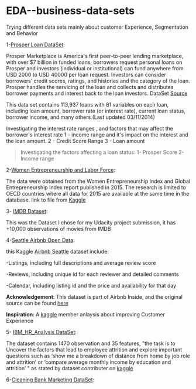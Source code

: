 # EDA--business-data-sets
Trying different data sets mainly about customer Experience, Segmentation and Behavior

1-[Prosper Loan DataSet](https://github.com/amira-salama1/EDA--business-data-sets/tree/main/Prosper%20Loan%20Data):

Prosper Marketplace is America's first peer-to-peer lending marketplace, with over $7 billion in funded loans, borrowers request personal loans on Prosper and investors (individual or institutional) can fund anywhere from USD 2000 to USD 40000 per loan request.
Investors can consider borrowers’ credit scores, ratings, and histories and the category of the loan. Prosper handles the servicing of the loan and collects and distributes borrower payments and interest back to the loan investors. DataSet [Source](https://s3.amazonaws.com/udacity-hosted-downloads/ud651/prosperLoanData.csv)

This data set contains 113,937 loans with 81 variables on each loan, including loan amount, borrower rate (or interest rate), current loan status, borrower income, and many others.(Last updated 03/11/2014)


Investigating the interest rate ranges , and factors that may affect the borrower's interest rate 
 1 - income range and it's impact on the interest and the loan amount.
 2 - Credit Score Range
 3 - Loan amount 

> Investigating the factors affecting a loan status:
 1- Prosper Score
 2- Income range 

2-[Women Entrepreneurship and Labor Force](https://github.com/amira-salama1/EDA--business-data-sets/tree/main/Women%20Entrepreneurship%202015):

The data were obtained from the Women Entrepreneurship Index and Global Entrepreneurship Index report published in 2015.
The research is limited to OECD countries where all data for 2015 are available at the same time in the database.
link to file from [Kaggle](https://www.kaggle.com/babyoda/women-entrepreneurship-and-labor-force)


3- [IMDB Dataset](https://github.com/amira-salama1/EDA--business-data-sets/tree/main/IMDB%20Dataset):

This was the Dataset I chose for my Udacity project submission, it has +10,000 observations of movies from IMDB


4-[Seattle Airbnb Open Data](https://github.com/amira-salama1/EDA--business-data-sets/tree/main/Seattle%20Airbnb):

this Kaggle [Airbnb Seattle](https://www.kaggle.com/airbnb/seattle) dataset include:

-Listings, including full descriptions and average review score

-Reviews, including unique id for each reviewer and detailed comments

-Calendar, including listing id and the price and availability for that day

__Acknowledgement__:
This dataset is part of Airbnb Inside, and the original source can be found [here](http://insideairbnb.com/seattle/)

__Inspiration__:
A [kaggle](https://www.kaggle.com/commit/understanding-customer-experience/notebook?select=listings.csv) member anlaysis about improving Customer Experience


5- [IBM_HR_Analysis DataSet](https://github.com/amira-salama1/EDA--business-data-sets/tree/main/IBM_HR_DataAnalysis):

The dataset contains 1470 observation and 35 features, "the task is to Uncover the factors that lead to employee attrition and explore important questions such as ‘show me a breakdown of distance from home by job role and attrition’ or ‘compare average monthly income by education and attrition’ " as stated by dataset contributer on [kaggle](https://www.kaggle.com/pavansubhasht/ibm-hr-analytics-attrition-dataset) 

6-[Cleaning Bank Marketing DataSet](https://github.com/amira-salama1/EDA--business-data-sets/tree/main/Cleaning%20Bank%20Marketing%20Campaign):

